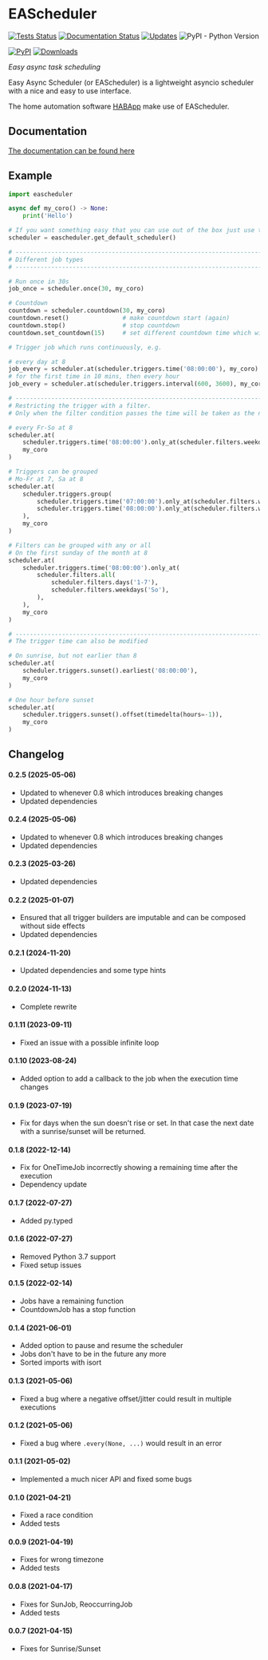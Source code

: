 # EAScheduler
[![Tests Status](https://github.com/spacemanspiff2007/eascheduler/workflows/Tests/badge.svg)](https://github.com/spacemanspiff2007/eascheduler/actions)
[![Documentation Status](https://readthedocs.org/projects/eascheduler/badge/?version=latest)](https://eascheduler.readthedocs.io/en/latest/?badge=latest)
[![Updates](https://pyup.io/repos/github/spacemanspiff2007/eascheduler/shield.svg)](https://pyup.io/repos/github/spacemanspiff2007/eascheduler/)
![PyPI - Python Version](https://img.shields.io/pypi/pyversions/eascheduler)

[![PyPI](https://img.shields.io/pypi/v/eascheduler)]((https://pypi.org/project/EAScheduler/))
[![Downloads](https://pepy.tech/badge/eascheduler/month)](https://pepy.tech/project/eascheduler)



_Easy async task scheduling_


Easy Async Scheduler (or EAScheduler) is a lightweight asyncio scheduler with a nice and easy to use interface.

The home automation software [HABApp](https://pypi.org/project/HABApp/) make use of EAScheduler.


## Documentation
[The documentation can be found here](https://eascheduler.readthedocs.io)

## Example

````python
import eascheduler

async def my_coro() -> None:
    print('Hello')

# If you want something easy that you can use out of the box just use the default scheduler
scheduler = eascheduler.get_default_scheduler()

# -------------------------------------------------------------------------------------------------------
# Different job types
# -------------------------------------------------------------------------------------------------------

# Run once in 30s
job_once = scheduler.once(30, my_coro)

# Countdown
countdown = scheduler.countdown(30, my_coro)
countdown.reset()               # make countdown start (again)
countdown.stop()                # stop countdown
countdown.set_countdown(15)     # set different countdown time which will be used for the next reset call

# Trigger job which runs continuously, e.g.

# every day at 8
job_every = scheduler.at(scheduler.triggers.time('08:00:00'), my_coro)
# for the first time in 10 mins, then every hour
job_every = scheduler.at(scheduler.triggers.interval(600, 3600), my_coro)

# -------------------------------------------------------------------------------------------------------
# Restricting the trigger with a filter.
# Only when the filter condition passes the time will be taken as the next time

# every Fr-So at 8
scheduler.at(
    scheduler.triggers.time('08:00:00').only_at(scheduler.filters.weekdays('Fr-So')),
    my_coro
)

# Triggers can be grouped
# Mo-Fr at 7, Sa at 8
scheduler.at(
    scheduler.triggers.group(
        scheduler.triggers.time('07:00:00').only_at(scheduler.filters.weekdays('Mo-Fr')),
        scheduler.triggers.time('08:00:00').only_at(scheduler.filters.weekdays('Fr-So')),
    ),
    my_coro
)

# Filters can be grouped with any or all
# On the first sunday of the month at 8
scheduler.at(
    scheduler.triggers.time('08:00:00').only_at(
        scheduler.filters.all(
            scheduler.filters.days('1-7'),
            scheduler.filters.weekdays('So'),
        ),
    ),
    my_coro
)

# -------------------------------------------------------------------------------------------------------
# The trigger time can also be modified

# On sunrise, but not earlier than 8
scheduler.at(
    scheduler.triggers.sunset().earliest('08:00:00'),
    my_coro
)

# One hour before sunset
scheduler.at(
    scheduler.triggers.sunset().offset(timedelta(hours=-1)),
    my_coro
)
````

## Changelog
#### 0.2.5 (2025-05-06)
- Updated to whenever 0.8 which introduces breaking changes
- Updated dependencies

#### 0.2.4 (2025-05-06)
- Updated to whenever 0.8 which introduces breaking changes
- Updated dependencies

#### 0.2.3 (2025-03-26)
- Updated dependencies

#### 0.2.2 (2025-01-07)
- Ensured that all trigger builders are imputable and can be composed without side effects
- Updated dependencies

#### 0.2.1 (2024-11-20)
- Updated dependencies and some type hints

#### 0.2.0 (2024-11-13)
- Complete rewrite

#### 0.1.11 (2023-09-11)
- Fixed an issue with a possible infinite loop

#### 0.1.10 (2023-08-24)
- Added option to add a callback to the job when the execution time changes

#### 0.1.9 (2023-07-19)
- Fix for days when the sun doesn't rise or set.
  In that case the next date with a sunrise/sunset will be returned.

#### 0.1.8 (2022-12-14)
- Fix for OneTimeJob incorrectly showing a remaining time after the execution
- Dependency update

#### 0.1.7 (2022-07-27)
- Added py.typed

#### 0.1.6 (2022-07-27)
- Removed Python 3.7 support
- Fixed setup issues

#### 0.1.5 (2022-02-14)
- Jobs have a remaining function
- CountdownJob has a stop function

#### 0.1.4 (2021-06-01)
- Added option to pause and resume the scheduler
- Jobs don't have to be in the future any more
- Sorted imports with isort

#### 0.1.3 (2021-05-06)
- Fixed a bug where a negative offset/jitter could result in multiple executions

#### 0.1.2 (2021-05-06)
- Fixed a bug where ``.every(None, ...)`` would result in an error

#### 0.1.1 (2021-05-02)
- Implemented a much nicer API and fixed some bugs

#### 0.1.0 (2021-04-21)
- Fixed a race condition
- Added tests

#### 0.0.9 (2021-04-19)
- Fixes for wrong timezone
- Added tests

#### 0.0.8 (2021-04-17)
- Fixes for SunJob, ReoccurringJob
- Added tests

#### 0.0.7 (2021-04-15)
- Fixes for Sunrise/Sunset
